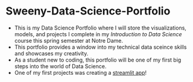 # Sweeny-Data-Science-Portfolio
 - This is my Data Science Portfolio where I will store the visualizations, models, and projects I complete in my _Introduction to Data Science_ course this spring semester at Notre Dame.
 - This portfolio provides a window into my technical data sceince skills and showcases my creativity.
 - As a student new to coding, this portfolio will be one of my first big steps into the world of Data Science.
 - One of my first projects was creating a [streamlit app](https://github.com/rcsweeny22/Sweeny-Data-Science-Portfolio/tree/main/basic-streamlit-app)!
